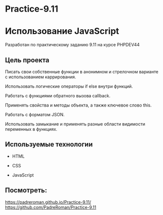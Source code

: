 # Practice-9.11
# Использование JavaScript 

Разработан по практическому заданию 9.11 на курсе PHPDEV44

## Цель проекта
Писать свои собственные функции в анонимном и стрелочном варианте с использованием каррирования.

Использовать логические операторы if else внутри функций.

Работать с функциями обратного вызова callback.

Применять свойства и методы объекта, а также ключевое слово this.

Работать с форматом JSON.

Использовать замыкание и применять разные области видимости переменных в функциях.

## Используемые технологии

* HTML

* CSS

* JavaScript 

## Посмотреть: 
https://padreroman.github.io/Practice-9.11/
https://github.com/PadreRoman/Practice-9.11
